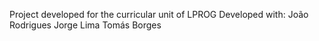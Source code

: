 Project developed for the curricular unit of LPROG
Developed with:
João Rodrigues
Jorge Lima
Tomás Borges
